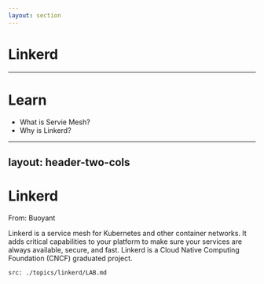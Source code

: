 ```yaml
---
layout: section
---
```


# Linkerd

---

# Learn

- What is Servie Mesh?
- Why is Linkerd?

---
layout: header-two-cols
---

# Linkerd

From: Buoyant

Linkerd is a service mesh for Kubernetes and other container networks. It adds critical capabilities to your platform to make sure your services are always available, secure, and fast. Linkerd is a Cloud Native Computing Foundation (CNCF) graduated project.

```
src: ./topics/linkerd/LAB.md
```
